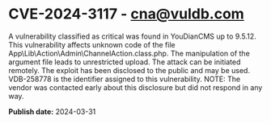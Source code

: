 # CVE-2024-3117 - cna@vuldb.com

A vulnerability classified as critical was found in YouDianCMS up to 9.5.12. This vulnerability affects unknown code of the file App\Lib\Action\Admin\ChannelAction.class.php. The manipulation of the argument file leads to unrestricted upload. The attack can be initiated remotely. The exploit has been disclosed to the public and may be used. VDB-258778 is the identifier assigned to this vulnerability. NOTE: The vendor was contacted early about this disclosure but did not respond in any way.

**Publish date:** 2024-03-31

